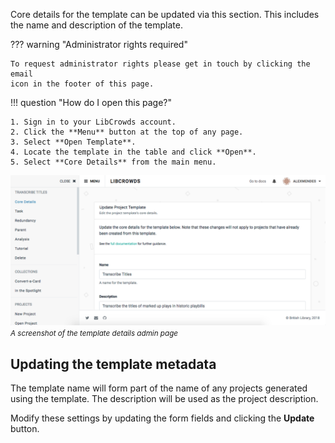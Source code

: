 Core details for the template can be updated via this section. This includes
the name and description of the template.

??? warning "Administrator rights required"

    To request administrator rights please get in touch by clicking the email
    icon in the footer of this page.

!!! question "How do I open this page?"

    1. Sign in to your LibCrowds account.
    2. Click the **Menu** button at the top of any page.
    3. Select **Open Template**.
    4. Locate the template in the table and click **Open**.
    5. Select **Core Details** from the main menu.

![A screenshot of the template details admin page](/assets/img/template/details.png?raw=true)
<br><small>*A screenshot of the template details admin page*</small>

## Updating the template metadata

The template name will form part of the name of any projects generated using
the template. The description will be used as the project description.

Modify these settings by updating the form fields and clicking the **Update**
button.
